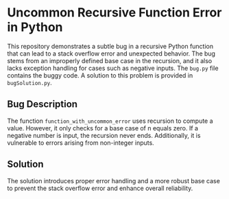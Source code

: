# Uncommon Recursive Function Error in Python

This repository demonstrates a subtle bug in a recursive Python function that can lead to a stack overflow error and unexpected behavior. The bug stems from an improperly defined base case in the recursion, and it also lacks exception handling for cases such as negative inputs. The `bug.py` file contains the buggy code. A solution to this problem is provided in `bugSolution.py`.

## Bug Description

The function `function_with_uncommon_error` uses recursion to compute a value.  However, it only checks for a base case of n equals zero.  If a negative number is input, the recursion never ends.  Additionally, it is vulnerable to errors arising from non-integer inputs.

## Solution

The solution introduces proper error handling and a more robust base case to prevent the stack overflow error and enhance overall reliability.